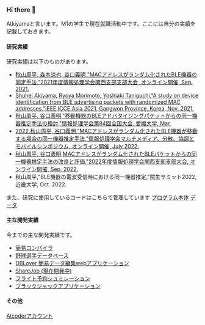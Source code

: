 ### Hi there 👋

Atkiyamaと言います。M1の学生で現在就職活動中です。ここには自分の実績を記載しておきます。


#### 研究実績
研究実績は以下のものがあります。
- [秋山周平, 森本涼也, 谷口義明 "MACアドレスがランダム化されたBLE機器の同定手法,"2021年度情報処理学会関西支部支部大会, オンライン開催, Sep. 2021.](https://ipsj.ixsq.nii.ac.jp/ej/?action=pages_view_main&active_action=repository_view_main_item_detail&item_id=213751&item_no=1&page_id=13&block_id=8)
- [Shuhei Akiyama, Ryoya Morimoto, Yoshiaki Taniguchi,"A study on device identification from BLE advertising packets with randomized MAC addresses,"IEEE ICCE Asia 2021, Gangwon Province, Korea, Nov. 2021.](https://ieeexplore.ieee.org/abstract/document/9641870)
- [秋山周平, 谷口義明,"移動機器のBLEアドバタイジングパケットからの同一機器推定手法の検討,"情報処理学会第84回全国大会, 愛媛大学, Mar. ](https://ipsj.ixsq.nii.ac.jp/ej/?action=pages_view_main&active_action=repository_view_main_item_detail&item_id=221390&item_no=1&page_id=13&block_id=8)
- [2022.秋山周平, 谷口義明,"MACアドレスがランダム化されたBLE機器が移動する場合の同一機器推定手法,"情報処理学会マルチメディア、分散、協調とモバイルシンポジウム, オンライン開催, July 2022.](https://ipsj.ixsq.nii.ac.jp/ej/index.php?active_action=repository_view_main_item_detail&page_id=13&block_id=8&item_id=219780&item_no=1)
- [秋山周平, 谷口義明,MACアドレスがランダム化されたBLEパケットからの同一機器推定手法の改良と評価,"2022年度情報処理学会関西支部支部大会, オンライン開催, Sep. 2022.](https://ipsj.ixsq.nii.ac.jp/ej/?action=pages_view_main&active_action=repository_view_main_item_detail&item_id=224102&item_no=1&page_id=13&block_id=8)
- 秋山周平,"BLE機器の電波受信時における同一機器推定,"院生サミット2022, 近畿大学, Oct. 2022.

また、研究に使用しているコードはこちらで管理しています
[プログラム本体](https://github.com/Atkiyama/IdentifyMacAddress)
[データ](https://github.com/Atkiyama/data)


#### 主な開発実績

今までの主な開発実績です。

- [簡易コンパイラ](https://github.com/Atkiyama/javacc)
- [野球選手データベース](https://github.com/Atkiyama/baseball)
- [DBLover 簡易データ編集webアプリケーション](https://github.com/Atkiyama/isp2)
- [ShareJob (現在開発中)](https://github.com/Atkiyama/ShareJob)
- [フライト予約シュミレーション](https://github.com/Atkiyama/BuggyFlight)
- [ブラックジャックアプリケーション](https://github.com/Atkiyama/BJ2019)

#### その他
[Atcoderアカウント](https://atcoder.jp/users/Atkiyama)